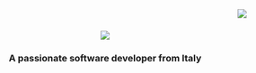 <img align="right" src="https://visitor-badge.laobi.icu/badge?page_id=Mbazie-Kone.Mbazie-Kone" />

<h1 align="center">
  <a href="https://git.io/typing-svg">
    <img src="https://readme-typing-srv.herokuapp.com/?font=Righteous&size=35&center=true&vCenter=true&width=500&height=70&duration=4000&lines=Hi+There!+👋;+I'm+M'bazie+Kone!;" />
  </a>
</h1>

<h3 align="center">A passionate software developer from Italy</h3>
